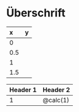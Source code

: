 # Überschrift

<!-- data-type="line" -->
| x  | y   |
| :--------- | :--------- |
| 0          | <script input default="0">@input</script>  |
| 0.5        | <script input default="0">@input</script>  |
| 1        | <script input default="0">@input</script>  |
| 1.5        | <script input default="0">@input</script>  |

<!-- calc: <script input default="@0">@input</script> -->

<!-- Test -->

| Header 1   | Header 2   |
| :--------- | :--------- |
| 1     | @calc(1)     |